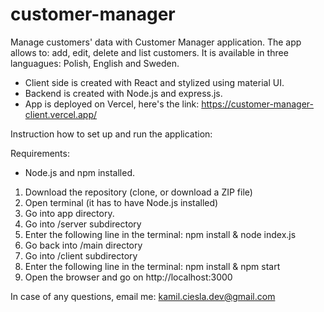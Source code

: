 # customer-manager
Manage customers' data with Customer Manager application.
The app allows to: add, edit, delete and list customers.
It is available in three languagues: Polish, English and Sweden.

- Client side is created with React and stylized using material UI.
- Backend is created with Node.js and express.js.
- App is deployed on Vercel, here's the link: https://customer-manager-client.vercel.app/

Instruction how to set up and run the application:

Requirements: 
- Node.js and npm installed.

1. Download the repository (clone, or download a ZIP file)
2. Open terminal (it has to have Node.js installed)
3. Go into app directory.
4. Go into /server subdirectory
7. Enter the following line in the terminal: npm install & node index.js
8. Go back into /main directory
8. Go into /client subdirectory
9. Enter the following line in the terminal: npm install & npm start
10. Open the browser and go on http://localhost:3000

In case of any questions, email me: kamil.ciesla.dev@gmail.com

